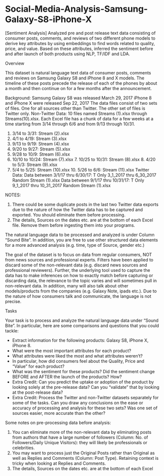 # Social-Media-Analysis-Samsung-Galaxy-S8-iPhone-X
[Sentiment Analysis] Analyzed pre and post release text data consisting of consumer posts, comments, and reviews of two different phone models to derive key attributes by using embeddings to find words related to quality, price, and value. Based on these attributes, inferred the sentiment before and after launch of both products using NLP, TF/IDF and LDA.

Overview

This dataset is natural language text data of consumer posts, comments and reviews on Samsung Galaxy S8 and iPhone 8 and X models. The timeline of these posts precede the release of each of the phones by about a month and then continue on for a few months after the announcement.

Background:
Samsung Galaxy S8 was released March 29, 2017 iPhone 8 and iPhone X were released Sep 22, 2017
The data files consist of two sets of files. One for all sources other than Twitter. The other set of files is Twitter only.
Non-Twitter Data: 10 files named Streams (1).xlsx through Streams(10).xlsx. Each Excel file has a chunk of data for a few weeks at a time starting from 3/14 through 6/6 and from 9/13 through 10/31.
1. 3/14 to 3/31: Stream (2).xlsx
2. 4/1 to 4/19: Stream (3).xlsx
3. 9/13 to 9/19: Stream (4).xlsx
4. 9/20 to 9/27: Stream (5).xlsx
5. 9/28 to 10/9: Stream (6).xlsx
6. 10/10 to 10/24: Stream (7).xlsx 7. 10/25 to 10/31: Stream (8).xlsx 8. 4/20 to 5/3: Stream (9).xlsx
9. 5/4 to 5/25: Stream (10).xlsx 10. 5/26 to 6/6: Stream (11).xlsx
Twitter Data:
Data between 3/1/17 thru 6/30/17: T Only 3_1_2017 thru 6_30_2017 Random Stream (1).xlsx
Data between 9/1/17 thru 10/31/17: T Only 9_1_2017 thru 10_31_2017 Random Stream (1).xlsx



NOTES:
1. There could be some duplicate posts in the last two Twitter data exports due to the nature of how the Twitter data has to be captured and exported. You should eliminate them before processing.
2. The details, Sources on the dates etc. are at the bottom of each Excel file. Remove them before ingesting them into your programs.

The natural language data to be processed and analyzed is under Column “Sound Bite”. In addition, you are free to use other structured data elements for a more advanced analysis (e.g. time, type of Source, gender etc.)

The goal of the dataset is to focus on data from regular consumers, NOT from news sources and professional experts. Filters have been applied to discard some of the non-relevant data (e.g. discard news sources and professional reviewers). Further, the underlying tool used to capture the data has to make inferences on how to exactly match before capturing or discarding data, the relevance to the topic varies and will sometimes pull in non-relevant data. In addition, many will also talk about other models/products from the companies (e.g. Galaxy Note, ipads etc.).
Due to the nature of how consumers talk and communicate, the language is not precise.


Tasks

Your task is to process and analyze the natural language data under “Sound Bite”. In particular, here are some comparisons and questions that you could tackle:
- Extract information for the following products: Galaxy S8, iPhone X, iPhone 8.
- What were the most important attributes for each product?
- What attributes were liked the most and what attributes weren’t?
- In particular, how did consumers feel about the Quality, Price and “Value” for each product?
- What was the sentiment for these products? Did the sentiment change BEFORE and AFTER the launch of the products? How?
- Extra Credit: Can you predict the uptake or adoption of the product by looking solely
at the pre-release data? Can you “validate” that by looking at the post-release data? 
- Extra Credit: Process the Twitter and non-Twitter datasets separately for some of the tasks. Can you draw any conclusions on the ease or accuracy of processing and analysis for these two sets? Was one set of sources easier, more accurate than the other?


Some notes on pre-processing data before analysis:
1. You can eliminate more of the non-relevant data by eliminating posts from authors
that have a large number of followers (Column: No. of Followers/Daily Unique
Visitors): they will likely be professionals or celebrities.
2. You may want to process just the Original Posts rather than Original as well as
Replies and Comments (Column: Post Type). Retaining context is tricky when
looking at Replies and Comments.
3. The details, Sources on the dates etc. are at the bottom of each Excel 


